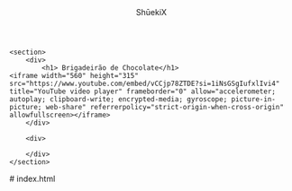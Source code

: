 <html lang="pt-BR">
<head>
    <link rel="stylesheet" href="styles.css">
    <title>Aluraflix</title>
</head>

<body>
    <header> ShūekiX</header>

    <section>
        <div>
            <h1> Brigadeirão de Chocolate</h1>
    <iframe width="560" height="315" src="https://www.youtube.com/embed/vCCjp78ZTDE?si=1iNsGSgIufxlIvi4" title="YouTube video player" frameborder="0" allow="accelerometer; autoplay; clipboard-write; encrypted-media; gyroscope; picture-in-picture; web-share" referrerpolicy="strict-origin-when-cross-origin" allowfullscreen></iframe>
        </div>

        <div>
            
        </div>
    </section>

</body>

</html># index.html

